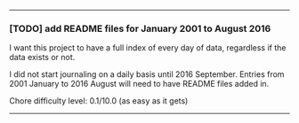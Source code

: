 ***

### [TODO] add README files for January 2001 to August 2016

I want this project to have a full index of every day of data, regardless if the data exists or not.

I did not start journaling on a daily basis until 2016 September. Entries from 2001 January to 2016 August will need to have README files added in.

Chore difficulty level: 0.1/10.0 (as easy as it gets)

***
